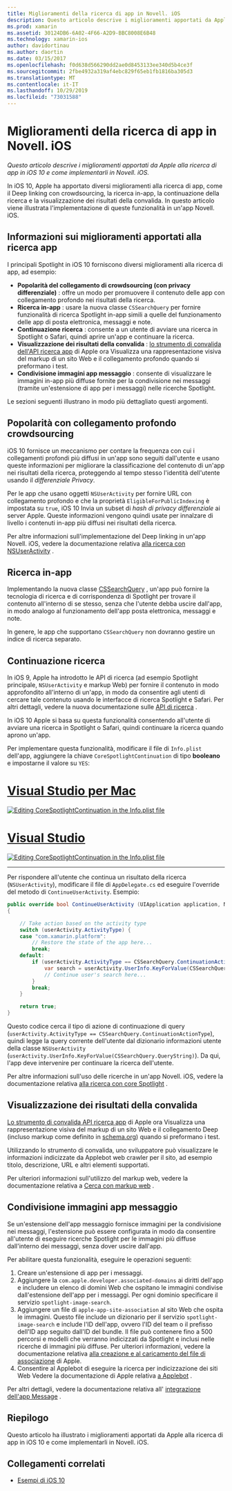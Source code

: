 ```yaml
---
title: Miglioramenti della ricerca di app in Novell. iOS
description: Questo articolo descrive i miglioramenti apportati da Apple alla ricerca di app in iOS 10 e come implementarli in Novell. iOS.
ms.prod: xamarin
ms.assetid: 30124DB6-6A02-4F66-A2D9-BBC8008E6B48
ms.technology: xamarin-ios
author: davidortinau
ms.author: daortin
ms.date: 03/15/2017
ms.openlocfilehash: f0d638d566290dd2ae0d8453133ee340d5b4ce3f
ms.sourcegitcommit: 2fbe4932a319af4ebc829f65eb1fb1816ba305d3
ms.translationtype: MT
ms.contentlocale: it-IT
ms.lasthandoff: 10/29/2019
ms.locfileid: "73031588"
---
```

# <a name="app-search-enhancements-in-xamarinios"></a>Miglioramenti della ricerca di app in Novell. iOS

_Questo articolo descrive i miglioramenti apportati da Apple alla ricerca di app in iOS 10 e come implementarli in Novell. iOS._

In iOS 10, Apple ha apportato diversi miglioramenti alla ricerca di app, come il Deep linking con crowdsourcing, la ricerca in-app, la continuazione della ricerca e la visualizzazione dei risultati della convalida. In questo articolo viene illustrata l'implementazione di queste funzionalità in un'app Novell. iOS.

## <a name="about-app-search-enhancements"></a>Informazioni sui miglioramenti apportati alla ricerca app

I principali Spotlight in iOS 10 forniscono diversi miglioramenti alla ricerca di app, ad esempio:

- **Popolarità del collegamento di crowdsourcing (con privacy differenziale)** : offre un modo per promuovere il contenuto delle app con collegamento profondo nei risultati della ricerca.
- **Ricerca in-app** : usare la nuova classe `CSSearchQuery` per fornire funzionalità di ricerca Spotlight in-app simili a quelle del funzionamento delle app di posta elettronica, messaggi e note.
- **Continuazione ricerca** : consente a un utente di avviare una ricerca in Spotlight o Safari, quindi aprire un'app e continuare la ricerca.
- **Visualizzazione dei risultati della convalida** : [lo strumento di convalida dell'API ricerca app](https://search.developer.apple.com/appsearch-validation-tool) di Apple ora Visualizza una rappresentazione visiva del markup di un sito Web e il collegamento profondo quando si preformano i test.
- **Condivisione immagini app messaggio** : consente di visualizzare le immagini in-app più diffuse fornite per la condivisione nei messaggi (tramite un'estensione di app per i messaggi) nelle ricerche Spotlight.

Le sezioni seguenti illustrano in modo più dettagliato questi argomenti.

## <a name="crowdsourced-deep-link-popularity"></a>Popolarità con collegamento profondo crowdsourcing

iOS 10 fornisce un meccanismo per contare la frequenza con cui i collegamenti profondi più diffusi in un'app sono seguiti dall'utente e usano queste informazioni per migliorare la classificazione del contenuto di un'app nei risultati della ricerca, proteggendo al tempo stesso l'identità dell'utente usando il *differenziale Privacy*.

Per le app che usano oggetti `NSUserActivity` per fornire URL con collegamento profondo e che la proprietà `EligibleForPublicIndexing` è impostata su `true`, iOS 10 Invia un subset di *hash di privacy differenziale* ai server Apple. Queste informazioni vengono quindi usate per innalzare di livello i contenuti in-app più diffusi nei risultati della ricerca.

Per altre informazioni sull'implementazione del Deep linking in un'app Novell. iOS, vedere la documentazione relativa [alla ricerca con NSUserActivity](~/ios/platform/search/nsuseractivity.md) .

## <a name="in-app-searching"></a>Ricerca in-app

Implementando la nuova classe [CSSearchQuery](https://developer.apple.com/reference/corespotlight/cssearchquery) , un'app può fornire la tecnologia di ricerca e di corrispondenza di Spotlight per trovare il contenuto all'interno di se stesso, senza che l'utente debba uscire dall'app, in modo analogo al funzionamento dell'app posta elettronica, messaggi e note.

In genere, le app che supportano `CSSearchQuery` non dovranno gestire un indice di ricerca separato.

## <a name="search-continuation"></a>Continuazione ricerca

In iOS 9, Apple ha introdotto le API di ricerca (ad esempio Spotlight principale, `NSUserActivity` e markup Web) per fornire il contenuto in modo approfondito all'interno di un'app, in modo da consentire agli utenti di cercare tale contenuto usando le interfacce di ricerca Spotlight e Safari. Per altri dettagli, vedere la nuova documentazione sulle [API di ricerca](~/ios/platform/search/index.md) .

In iOS 10 Apple si basa su questa funzionalità consentendo all'utente di avviare una ricerca in Spotlight o Safari, quindi continuare la ricerca quando aprono un'app.

Per implementare questa funzionalità, modificare il file di `Info.plist` dell'app, aggiungere la chiave `CoreSpotlightContinuation` di tipo **booleano** e impostarne il valore su `YES`:

# <a name="visual-studio-for-mactabmacos"></a>[Visual Studio per Mac](#tab/macos)

[![](app-search-enhancements-images/search01.png "Editing CoreSpotlightContinuation in the Info.plist file")](app-search-enhancements-images/search01.png#lightbox)

# <a name="visual-studiotabwindows"></a>[Visual Studio](#tab/windows)

[![](app-search-enhancements-images/searchw01.png "Editing CoreSpotlightContinuation in the Info.plist file")](app-search-enhancements-images/search01.png#lightbox)

-----

Per rispondere all'utente che continua un risultato della ricerca (`NSUserActivity`), modificare il file di `AppDelegate.cs` ed eseguire l'override del metodo di `ContinueUserActivity`. Esempio:

```csharp
public override bool ContinueUserActivity (UIApplication application, NSUserActivity userActivity, UIApplicationRestorationHandler completionHandler)
{

    // Take action based on the activity type
    switch (userActivity.ActivityType) {
    case "com.xamarin.platform":
        // Restore the state of the app here...
        break;
    default:
        if (userActivity.ActivityType == CSSearchQuery.ContinuationActionType) {
            var search = userActivity.UserInfo.KeyForValue(CSSearchQuery.QueryString);
            // Continue user's search here...
        }
        break;
    }

    return true;
}
```

Questo codice cerca il tipo di azione di continuazione di query (`userActivity.ActivityType == CSSearchQuery.ContinuationActionType`), quindi legge la query corrente dell'utente dal dizionario informazioni utente della classe `NSUserActivity` (`userActivity.UserInfo.KeyForValue(CSSearchQuery.QueryString)`). Da qui, l'app deve intervenire per continuare la ricerca dell'utente.

Per altre informazioni sull'uso delle ricerche in un'app Novell. iOS, vedere la documentazione relativa [alla ricerca con core Spotlight](~/ios/platform/search/corespotlight.md) .

## <a name="visualization-of-validation-results"></a>Visualizzazione dei risultati della convalida

[Lo strumento di convalida API ricerca app](https://search.developer.apple.com/appsearch-validation-tool) di Apple ora Visualizza una rappresentazione visiva del markup di un sito Web e il collegamento Deep (incluso markup come definito in [schema.org](https://schema.org/)) quando si preformano i test.

Utilizzando lo strumento di convalida, uno sviluppatore può visualizzare le informazioni indicizzate da Applebot web crawler per il sito, ad esempio titolo, descrizione, URL e altri elementi supportati.

Per ulteriori informazioni sull'utilizzo del markup web, vedere la documentazione relativa a [Cerca con markup web](~/ios/platform/search/web-markup.md) .

## <a name="message-app-image-sharing"></a>Condivisione immagini app messaggio

Se un'estensione dell'app messaggio fornisce immagini per la condivisione nei messaggi, l'estensione può essere configurata in modo da consentire all'utente di eseguire ricerche Spotlight per le immagini più diffuse dall'interno dei messaggi, senza dover uscire dall'app.

Per abilitare questa funzionalità, eseguire le operazioni seguenti:

1. Creare un'estensione di app per i messaggi.
2. Aggiungere la `com.apple.developer.associated-domains` ai diritti dell'app e includere un elenco di domini Web che ospitano le immagini condivise dall'estensione dell'app per i messaggi. Per ogni dominio specificare il servizio `spotlight-image-search`.
3. Aggiungere un file di `apple-app-site-association` al sito Web che ospita le immagini. Questo file include un dizionario per il servizio `spotlight-image-search` e include l'ID dell'app, ovvero l'ID del team o il prefisso dell'ID app seguito dall'ID del bundle. Il file può contenere fino a 500 percorsi e modelli che verranno indicizzati da Spotlight e inclusi nelle ricerche di immagini più diffuse. Per ulteriori informazioni, vedere la documentazione relativa [alla creazione e al caricamento del file di associazione](https://developer.apple.com/library/prerelease/content/documentation/General/Conceptual/AppSearch/UniversalLinks.html#//apple_ref/doc/uid/TP40016308-CH12-SW4) di Apple.
4. Consentire al Applebot di eseguire la ricerca per indicizzazione dei siti Web Vedere la documentazione di Apple relativa [a Applebot](https://support.apple.com/HT204683) .

Per altri dettagli, vedere la documentazione relativa all' [integrazione dell'app Message](~/ios/platform/message-app-integration/index.md) .

## <a name="summary"></a>Riepilogo

Questo articolo ha illustrato i miglioramenti apportati da Apple alla ricerca di app in iOS 10 e come implementarli in Novell. iOS.

## <a name="related-links"></a>Collegamenti correlati

- [Esempi di iOS 10](https://docs.microsoft.com/samples/browse/?products=xamarin&term=Xamarin.iOS+iOS10)
